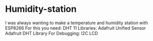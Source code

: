 # Humidity-station

I was always wanting to make a temperature and humidity station with ESP8266 For this you need: DHT 11 Libraries: Adafruit Unified Sensor Adafruit DHT Library For Debugging: I2C LCD
